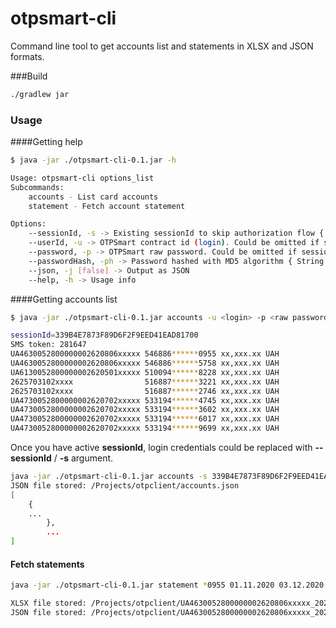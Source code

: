 # otpsmart-cli



Command line tool to get accounts list and statements in XLSX and JSON formats.

###Build

```bash
./gradlew jar
```

### Usage

####Getting help

```bash
$ java -jar ./otpsmart-cli-0.1.jar -h

Usage: otpsmart-cli options_list
Subcommands: 
    accounts - List card accounts
    statement - Fetch account statement

Options: 
    --sessionId, -s -> Existing sessionId to skip authorization flow { String }
    --userId, -u -> OTPSmart contract id (login). Could be omitted if sessionId provided { String }
    --password, -p -> OTPSmart raw password. Could be omitted if sessionId or passwordHash provided { String }
    --passwordHash, -ph -> Password hashed with MD5 algorithm { String }
    --json, -j [false] -> Output as JSON 
    --help, -h -> Usage info 

```

####Getting accounts list

```bash
$ java -jar ./otpsmart-cli-0.1.jar accounts -u <login> -p <raw password> --json

sessionId=339B4E7873F89D6F2F9EED41EAD81700
SMS token: 281647
UA4630052800000002620806xxxxx 546886******0955 xx,xxx.xx UAH
UA4630052800000002620806xxxxx 546886******5758 xx,xxx.xx UAH
UA6130052800000002620501xxxxx 510094******8228 xx,xxx.xx UAH
2625703102xxxx                516887******3221 xx,xxx.xx UAH
2625703102xxxx                516887******2746 xx,xxx.xx UAH
UA4730052800000002620702xxxxx 533194******4745 xx,xxx.xx UAH
UA4730052800000002620702xxxxx 533194******3602 xx,xxx.xx UAH
UA4730052800000002620702xxxxx 533194******6017 xx,xxx.xx UAH
UA4730052800000002620702xxxxx 533194******9699 xx,xxx.xx UAH

```

Once you have active **sessionId**, login credentials could be replaced with **--sessionId** / **-s** argument.

```bash
java -jar ./otpsmart-cli-0.1.jar accounts -s 339B4E7873F89D6F2F9EED41EAD81700 --json
JSON file stored: /Projects/otpclient/accounts.json
[
    {
    ...
		},
		...
]
```

#### Fetch statements

```bash
java -jar ./otpsmart-cli-0.1.jar statement *0955 01.11.2020 03.12.2020 -s 339B4E7873F89D6F2F9EED41EAD81700 --json

XLSX file stored: /Projects/otpclient/UA4630052800000002620806xxxxx_20201101_20201203.xls
JSON file stored: /Projects/otpclient/UA4630052800000002620806xxxxx_20201101_20201203.json
```

